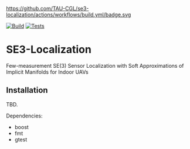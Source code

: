 https://github.com/TAU-CGL/se3-localization/actions/workflows/build.yml/badge.svg

[![Build](https://github.com/TAU-CGL/se3-localization/actions/workflows/build.yml/badge.svg)](https://github.com/TAU-CGL/se3-localization/actions/workflows/build.yml)
[![Tests](https://github.com/TAU-CGL/se3-localization/actions/workflows/tests.yml/badge.svg)](https://github.com/TAU-CGL/se3-localization/actions/workflows/tests.yml)

# SE3-Localization
Few-measurement SE(3) Sensor Localization with Soft Approximations of Implicit Manifolds for Indoor UAVs

## Installation

TBD. 

Dependencies:
* boost
* fmt
* gtest 